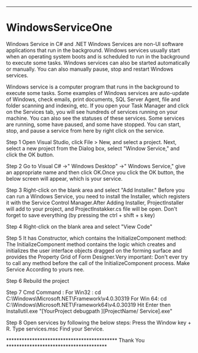**************************************************************************************************************************************************************
# WindowsServiceOne
Windows Service in C# and .NET
Windows Services are non-UI software applications that run in the background. Windows services usually start when an operating system boots and is scheduled to run in the background to execute some tasks. Windows services can also be started automatically or manually. You can also manually pause, stop and restart Windows services. 

Windows service is a computer program that runs in the background to execute some tasks. Some examples of Windows services are auto-update of Windows, check emails, print documents, SQL Server Agent, file and folder scanning and indexing, etc. If you open your Task Manager and click on the Services tab, you will see hundreds of services running on your machine. You can also see the statuses of these services. Some services are running, some have paused, and some have stopped. You can start, stop, and pause a service from here by right click on the service. 


Step 1
Open Visual Studio, click File > New, and select a project. Next, select a new project from the Dialog box, select "Window Service," and click the OK button.

Step 2
Go to Visual C# ->" Windows Desktop" ->" Windows Service," give an appropriate name and then click OK.Once you click the OK button, the below screen will appear, which is your service.

Step 3
Right-click on the blank area and select "Add Installer."
Before you can run a Windows Service, you need to install the Installer, which registers it with the Service Control Manager.After Adding Installer, ProjectInstaller will add to your project, and ProjectInstakker.cs file will be open. Don't forget to save everything (by pressing the ctrl + shift + s key)

Step 4
Right-click on the blank area and select "View Code"

Step 5
It has Constructor, which contains the InitializeComponent method:
The InitializeComponent method contains the logic which creates and initializes the user interface objects dragged on the forming surface and provides the Property Grid of Form Designer.Very important: Don't ever try to call any method before the call of the InitializeComponent process. Make Service According to yours nee.

Step 6
Rebuild the project

Step 7
Cmd Command :
For Win32 : cd C:\Windows\Microsoft.NET\Framework\v4.0.30319
For Win 64: cd C:\Windows\Microsoft.NET\Framework64\v4.0.30319
Hit Enter
then Installutil.exe "[YourProject debugpath ]\[ProjectName/ Service].exe"

Step 8 
Open services by following the below steps:
Press the Window key + R.
Type services.msc
Find your Service.

******************************************* Thank You ***************************************
